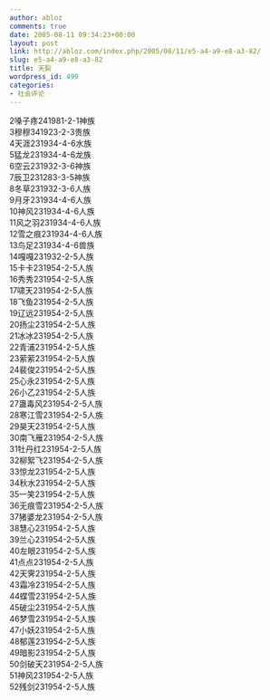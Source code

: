 ```yaml
---
author: abloz
comments: true
date: 2005-08-11 09:34:23+00:00
layout: post
link: http://abloz.com/index.php/2005/08/11/e5-a4-a9-e8-a3-82/
slug: e5-a4-a9-e8-a3-82
title: 天裂
wordpress_id: 499
categories:
- 社会评论
---
```


  
2嗓子疼241981-2-1神族  
3穆穆341923-2-3贵族  
4天涯231934-4-6水族  
5猛龙231934-4-6龙族  
6空云231932-3-6神族  
7辰卫231283-3-5神族  
8冬草231932-3-6人族  
9月牙231934-4-6人族  
10神风231934-4-6人族  
11风之羽231934-4-6人族  
12雪之痕231934-4-6人族  
13鸟足231934-4-6兽族  
14嘎嘎231932-2-5人族  
15卡卡231954-2-5人族  
16秀秀231954-2-5人族  
17啸天231954-2-5人族  
18飞鱼231954-2-5人族  
19辽远231954-2-5人族  
20扬尘231954-2-5人族  
21冰冰231954-2-5人族  
22青浦231954-2-5人族  
23萦萦231954-2-5人族  
24裴俊231954-2-5人族  
25心永231954-2-5人族  
26小乙231954-2-5人族  
27蛊毒风231954-2-5人族  
28寒江雪231954-2-5人族  
29昊天231954-2-5人族  
30南飞雁231954-2-5人族  
31牡丹红231954-2-5人族  
32柳絮飞231954-2-5人族  
33惊龙231954-2-5人族  
34秋水231954-2-5人族  
35一笑231954-2-5人族  
36无痕雪231954-2-5人族  
37猪婆龙231954-2-5人族  
38慧心231954-2-5人族  
39兰心231954-2-5人族  
40左眼231954-2-5人族  
41点点231954-2-5人族  
42天霁231954-2-5人族  
43霜冷231954-2-5人族  
44蝶雪231954-2-5人族  
45破尘231954-2-5人族  
46梦雪231954-2-5人族  
47小妖231954-2-5人族  
48郁莲231954-2-5人族  
49暗影231954-2-5人族  
50剑破天231954-2-5人族  
51神风231954-2-5人族  
52残剑231954-2-5人族
